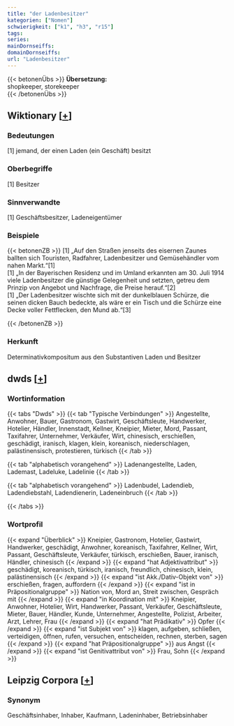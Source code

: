 ```yaml
---
title: "der Ladenbesitzer"
kategorien: ["Nomen"]
schwierigkeit: ["k1", "h3", "r15"]
tags:
series:
mainDornseiffs:
domainDornseiffs:
url: "Ladenbesitzer"
---
```


{{< betonenÜbs >}}
**Übersetzung:**  
shopkeeper, storekeeper  
{{< /betonenÜbs >}}

## Wiktionary [[+](https://de.wiktionary.org/wiki/Ladenbesitzer)]

### Bedeutungen
[1] jemand, der einen Laden (ein Geschäft) besitzt  

### Oberbegriffe
[1] Besitzer  

### Sinnverwandte
[1] Geschäftsbesitzer, Ladeneigentümer  

### Beispiele
{{< betonenZB >}}
[1] „Auf den Straßen jenseits des eisernen Zaunes ballten sich Touristen, Radfahrer, Ladenbesitzer und Gemüsehändler vom nahen Markt.“[1]  
[1] „In der Bayerischen Residenz und im Umland erkannten am 30. Juli 1914 viele Ladenbesitzer die günstige Gelegenheit und setzten, getreu dem Prinzip von Angebot und Nachfrage, die Preise herauf.“[2]  
[1] „Der Ladenbesitzer wischte sich mit der dunkelblauen Schürze, die seinen dicken Bauch bedeckte, als wäre er ein Tisch und die Schürze eine Decke voller Fettflecken, den Mund ab.“[3]  

{{< /betonenZB >}}
### Herkunft
Determinativkompositum aus den Substantiven Laden und Besitzer  



## dwds [[+](https://www.dwds.de/wb/Ladenbesitzer)]

### Wortinformation
{{< tabs "Dwds" >}}
{{< tab "Typische Verbindungen" >}}
Angestellte, Anwohner, Bauer, Gastronom, Gastwirt, Geschäftsleute, Handwerker, Hotelier, Händler, Innenstadt, Kellner, Kneipier, Mieter, Mord, Passant, Taxifahrer, Unternehmer, Verkäufer, Wirt, chinesisch, erschießen, geschädigt, iranisch, klagen, klein, koreanisch, niederschlagen, palästinensisch, protestieren, türkisch
{{< /tab >}}

{{< tab "alphabetisch vorangehend" >}}
Ladenangestellte, Laden, Lademast, Ladeluke, Ladelinie
{{< /tab >}}

{{< tab "alphabetisch vorangehend" >}}
Ladenbudel, Ladendieb, Ladendiebstahl, Ladendienerin, Ladeneinbruch
{{< /tab >}}

{{< /tabs >}}

### Wortprofil
{{< expand "Überblick" >}} Kneipier, Gastronom, Hotelier, Gastwirt, Handwerker, geschädigt, Anwohner, koreanisch, Taxifahrer, Kellner, Wirt, Passant, Geschäftsleute, Verkäufer, türkisch, erschießen, Bauer, iranisch, Händler, chinesisch {{< /expand >}}
{{< expand "hat Adjektivattribut" >}} geschädigt, koreanisch, türkisch, iranisch, freundlich, chinesisch, klein, palästinensisch {{< /expand >}}
{{< expand "ist Akk./Dativ-Objekt von" >}} erschießen, fragen, auffordern {{< /expand >}}
{{< expand "ist in Präpositionalgruppe" >}} Nation von, Mord an, Streit zwischen, Gespräch mit {{< /expand >}}
{{< expand "in Koordination mit" >}} Kneipier, Anwohner, Hotelier, Wirt, Handwerker, Passant, Verkäufer, Geschäftsleute, Mieter, Bauer, Händler, Kunde, Unternehmer, Angestellte, Polizist, Arbeiter, Arzt, Lehrer, Frau {{< /expand >}}
{{< expand "hat Prädikativ" >}} Opfer {{< /expand >}}
{{< expand "ist Subjekt von" >}} klagen, aufgeben, schließen, verteidigen, öffnen, rufen, versuchen, entscheiden, rechnen, sterben, sagen {{< /expand >}}
{{< expand "hat Präpositionalgruppe" >}} aus Angst {{< /expand >}}
{{< expand "ist Genitivattribut von" >}} Frau, Sohn {{< /expand >}}

## Leipzig Corpora [[+](https://corpora.uni-leipzig.de/en/res?word=Ladenbesitzer&corpusId=deu_newscrawl-public_2018)]


### Synonym
Geschäftsinhaber, Inhaber, Kaufmann, Ladeninhaber, Betriebsinhaber

